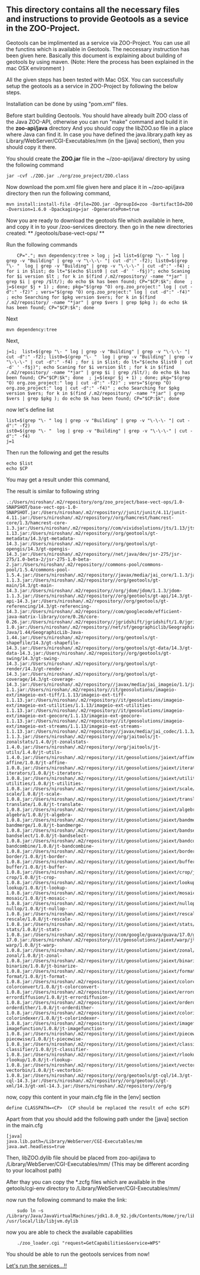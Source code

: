 ## This directory contains all the necessary files and instructions to provide Geotools as a sevice in the ZOO-Project.  

Geotools can be implimented as a service via ZOO-Project. You can use all the functins which is available in Geotools. The neccessary instruction has been given here.
Basically this document is explaining about building of geotools by using maven. 
(Note: Here the process has been explained in the mac OSX environment )


All the given steps has been tested with Mac OSX. You can successfully setup the geotools as a service in ZOO-Project by following the below steps. 

Installation can be done by using "pom.xml" files. 

Before start building Geotools. You should have already built  ZOO class of the Java ZOO-API, otherwise you can run "make" command and build it in the **zoo-api/java** directory
And you should copy the libZOO.so file in a place where Java can find it. In case you have defined the java.library.path key as Library/WebServer/CGI-Executables/mm (in the [java] section), then you should copy it there.

You should create the **ZOO.jar** file in the  ~/zoo-api/java/ directory by using the following command 
```	
jar -cvf ./ZOO.jar ./org/zoo_project/ZOO.class
```

Now download the pom.xml file given here and place it in ~/zoo-api/java  directory 
then run the following command,
``` 
mvn install:install-file -Dfile=ZOO.jar -DgroupId=zoo -DartifactId=ZOO -Dversion=1.6.0 -Dpackaging=jar -DgeneratePom=true
```	

Now you are ready to download the geotools file which available in here,  and copy it in to your /zoo-services directory.
then go in the new directories created: ** /geotools/base-vect-ops/ **

Run the following commands
``` 
 	CP="."; mvn dependency:tree > log ; j=1 list=$(grep "\- " log | grep -v "Building" | grep -v "\-\-\- "| cut -d":" -f2); list0=$(grep "\- "  log | grep -v "Building" | grep -v "\-\-\-" | cut -d":" -f4) ; for i in $list; do lt="$(echo $list0 | cut -d' ' -f$j)"; echo Scaning for $i version $lt ; for k in $(find /.m2/repository/ -name "*jar" | grep $i | grep /$lt/); do echo $k has been found; CP="$CP:$k"; done  ; j=$(expr $j + 1) ; done; pkg="$(grep "O) org.zoo_project:" log | cut -d":" -f2)" ; vers="$(grep "O) org.zoo_project:" log | cut -d":" -f4)" ; echo Searching for $pkg version $vers; for k in $(find /.m2/repository/ -name "*jar" | grep $vers | grep $pkg ); do echo $k has been found; CP="$CP:$k"; done

```
Next
``` 	
mvn dependency:tree
```
Next,
``` 	
j=1;  list=$(grep "\- " log | grep -v "Building" | grep -v "\-\-\- "| cut -d":" -f2); list0=$(grep "\- "  log | grep -v "Building" | grep -v "\-\-\-" | cut -d":" -f4) ; for i in $list; do lt="$(echo $list0 | cut -d' ' -f$j)"; echo Scaning for $i version $lt ; for k in $(find /.m2/repository/ -name "*jar" | grep $i | grep /$lt/); do echo $k has been found; CP="$CP:$k"; done  ; j=$(expr $j + 1) ; done; pkg="$(grep "O) org.zoo_project:" log | cut -d":" -f2)" ; vers="$(grep "O) org.zoo_project:" log | cut -d":" -f4)" ; echo Searching for $pkg version $vers; for k in $(find /.m2/repository/ -name "*jar" | grep $vers | grep $pkg ); do echo $k has been found; CP="$CP:$k"; done
```	
now let's define list
```	
list=$(grep "\- " log | grep -v "Building" | grep -v "\-\-\- "| cut -d":" -f2)
ist0=$(grep "\- "  log | grep -v "Building" | grep -v "\-\-\-" | cut -d":" -f4)
j=1
```
Then run the following and get the results 
```	
echo $list
echo $CP
```
You may get a result under this command,

The result is similar to following string 
```
.:/Users/niroshan/.m2/repository/org/zoo_project/base-vect-ops/1.0-SNAPSHOT/base-vect-ops-1.0-SNAPSHOT.jar:/Users/niroshan/.m2/repository//junit/junit/4.11/junit-4.11.jar:/Users/niroshan/.m2/repository//org/hamcrest/hamcrest-core/1.3/hamcrest-core-1.3.jar:/Users/niroshan/.m2/repository//com/vividsolutions/jts/1.13/jts-1.13.jar:/Users/niroshan/.m2/repository//org/geotools/gt-metadata/14.3/gt-metadata-14.3.jar:/Users/niroshan/.m2/repository//org/geotools/gt-opengis/14.3/gt-opengis-14.3.jar:/Users/niroshan/.m2/repository//net/java/dev/jsr-275/jsr-275/1.0-beta-2/jsr-275-1.0-beta-2.jar:/Users/niroshan/.m2/repository//commons-pool/commons-pool/1.5.4/commons-pool-1.5.4.jar:/Users/niroshan/.m2/repository//javax/media/jai_core/1.1.3/jai_core-1.1.3.jar:/Users/niroshan/.m2/repository//org/geotools/gt-main/14.3/gt-main-14.3.jar:/Users/niroshan/.m2/repository//org/jdom/jdom/1.1.3/jdom-1.1.3.jar:/Users/niroshan/.m2/repository//org/geotools/gt-api/14.3/gt-api-14.3.jar:/Users/niroshan/.m2/repository//org/geotools/gt-referencing/14.3/gt-referencing-14.3.jar:/Users/niroshan/.m2/repository//com/googlecode/efficient-java-matrix-library/core/0.26/core-0.26.jar:/Users/niroshan/.m2/repository//jgridshift/jgridshift/1.0/jgridshift-1.0.jar:/Users/niroshan/.m2/repository//net/sf/geographiclib/GeographicLib-Java/1.44/GeographicLib-Java-1.44.jar:/Users/niroshan/.m2/repository//org/geotools/gt-shapefile/14.3/gt-shapefile-14.3.jar:/Users/niroshan/.m2/repository//org/geotools/gt-data/14.3/gt-data-14.3.jar:/Users/niroshan/.m2/repository//org/geotools/gt-swing/14.3/gt-swing-14.3.jar:/Users/niroshan/.m2/repository//org/geotools/gt-render/14.3/gt-render-14.3.jar:/Users/niroshan/.m2/repository//org/geotools/gt-coverage/14.3/gt-coverage-14.3.jar:/Users/niroshan/.m2/repository//javax/media/jai_imageio/1.1/jai_imageio-1.1.jar:/Users/niroshan/.m2/repository//it/geosolutions/imageio-ext/imageio-ext-tiff/1.1.13/imageio-ext-tiff-1.1.13.jar:/Users/niroshan/.m2/repository//it/geosolutions/imageio-ext/imageio-ext-utilities/1.1.13/imageio-ext-utilities-1.1.13.jar:/Users/niroshan/.m2/repository//it/geosolutions/imageio-ext/imageio-ext-geocore/1.1.13/imageio-ext-geocore-1.1.13.jar:/Users/niroshan/.m2/repository//it/geosolutions/imageio-ext/imageio-ext-streams/1.1.13/imageio-ext-streams-1.1.13.jar:/Users/niroshan/.m2/repository//javax/media/jai_codec/1.1.3/jai_codec-1.1.3.jar:/Users/niroshan/.m2/repository//org/jaitools/jt-zonalstats/1.4.0/jt-zonalstats-1.4.0.jar:/Users/niroshan/.m2/repository//org/jaitools/jt-utils/1.4.0/jt-utils-1.4.0.jar:/Users/niroshan/.m2/repository//it/geosolutions/jaiext/affine/jt-affine/1.0.8/jt-affine-1.0.8.jar:/Users/niroshan/.m2/repository//it/geosolutions/jaiext/iterators/jt-iterators/1.0.8/jt-iterators-1.0.8.jar:/Users/niroshan/.m2/repository//it/geosolutions/jaiext/utilities/jt-utilities/1.0.8/jt-utilities-1.0.8.jar:/Users/niroshan/.m2/repository//it/geosolutions/jaiext/scale/jt-scale/1.0.8/jt-scale-1.0.8.jar:/Users/niroshan/.m2/repository//it/geosolutions/jaiext/translate/jt-translate/1.0.8/jt-translate-1.0.8.jar:/Users/niroshan/.m2/repository//it/geosolutions/jaiext/algebra/jt-algebra/1.0.8/jt-algebra-1.0.8.jar:/Users/niroshan/.m2/repository//it/geosolutions/jaiext/bandmerge/jt-bandmerge/1.0.8/jt-bandmerge-1.0.8.jar:/Users/niroshan/.m2/repository//it/geosolutions/jaiext/bandselect/jt-bandselect/1.0.8/jt-bandselect-1.0.8.jar:/Users/niroshan/.m2/repository//it/geosolutions/jaiext/bandcombine/jt-bandcombine/1.0.8/jt-bandcombine-1.0.8.jar:/Users/niroshan/.m2/repository//it/geosolutions/jaiext/border/jt-border/1.0.8/jt-border-1.0.8.jar:/Users/niroshan/.m2/repository//it/geosolutions/jaiext/buffer/jt-buffer/1.0.8/jt-buffer-1.0.8.jar:/Users/niroshan/.m2/repository//it/geosolutions/jaiext/crop/jt-crop/1.0.8/jt-crop-1.0.8.jar:/Users/niroshan/.m2/repository//it/geosolutions/jaiext/lookup/jt-lookup/1.0.8/jt-lookup-1.0.8.jar:/Users/niroshan/.m2/repository//it/geosolutions/jaiext/mosaic/jt-mosaic/1.0.8/jt-mosaic-1.0.8.jar:/Users/niroshan/.m2/repository//it/geosolutions/jaiext/nullop/jt-nullop/1.0.8/jt-nullop-1.0.8.jar:/Users/niroshan/.m2/repository//it/geosolutions/jaiext/rescale/jt-rescale/1.0.8/jt-rescale-1.0.8.jar:/Users/niroshan/.m2/repository//it/geosolutions/jaiext/stats/jt-stats/1.0.8/jt-stats-1.0.8.jar:/Users/niroshan/.m2/repository//com/google/guava/guava/17.0/guava-17.0.jar:/Users/niroshan/.m2/repository//it/geosolutions/jaiext/warp/jt-warp/1.0.8/jt-warp-1.0.8.jar:/Users/niroshan/.m2/repository//it/geosolutions/jaiext/zonal/jt-zonal/1.0.8/jt-zonal-1.0.8.jar:/Users/niroshan/.m2/repository//it/geosolutions/jaiext/binarize/jt-binarize/1.0.8/jt-binarize-1.0.8.jar:/Users/niroshan/.m2/repository//it/geosolutions/jaiext/format/jt-format/1.0.8/jt-format-1.0.8.jar:/Users/niroshan/.m2/repository//it/geosolutions/jaiext/colorconvert/jt-colorconvert/1.0.8/jt-colorconvert-1.0.8.jar:/Users/niroshan/.m2/repository//it/geosolutions/jaiext/errordiffusion/jt-errordiffusion/1.0.8/jt-errordiffusion-1.0.8.jar:/Users/niroshan/.m2/repository//it/geosolutions/jaiext/orderdither/jt-orderdither/1.0.8/jt-orderdither-1.0.8.jar:/Users/niroshan/.m2/repository//it/geosolutions/jaiext/colorindexer/jt-colorindexer/1.0.8/jt-colorindexer-1.0.8.jar:/Users/niroshan/.m2/repository//it/geosolutions/jaiext/imagefunction/jt-imagefunction/1.0.8/jt-imagefunction-1.0.8.jar:/Users/niroshan/.m2/repository//it/geosolutions/jaiext/piecewise/jt-piecewise/1.0.8/jt-piecewise-1.0.8.jar:/Users/niroshan/.m2/repository//it/geosolutions/jaiext/classifier/jt-classifier/1.0.8/jt-classifier-1.0.8.jar:/Users/niroshan/.m2/repository//it/geosolutions/jaiext/rlookup/jt-rlookup/1.0.8/jt-rlookup-1.0.8.jar:/Users/niroshan/.m2/repository//it/geosolutions/jaiext/vectorbin/jt-vectorbin/1.0.8/jt-vectorbin-1.0.8.jar:/Users/niroshan/.m2/repository//org/geotools/gt-cql/14.3/gt-cql-14.3.jar:/Users/niroshan/.m2/repository//org/geotools/gt-xml/14.3/gt-xml-14.3.jar:/Users/niroshan/.m2/repository//org/g
```
	
now, copy this content in your main.cfg file in the [env] section 

	define CLASSPATH=<CP>  (CP should be replaced the result of echo $CP)

Apart from that you should add the following path under the [java] section in the main.cfg
```
[java]
java.lib.path=/Library/WebServer/CGI-Executables/mm
java.awt.headless=true
```

Then, libZOO.dylib file should be placed from zoo-api/java to /Library/WebServer/CGI-Executables/mm/ (This may be different acording to your localhost path)

	
After thay you can copy the *.zcfg files which are available in the getools/cgi-env directory to  /Library/WebServer/CGI-Executables/mm/

now run the following command to make the link:
```
	sudo ln –s /Library/Java/JavaVirtualMachines/jdk1.8.0_92.jdk/Contents/Home/jre/lib/server/libjvm.dylib /usr/local/lib/libjvm.dylib
```

now you are able to check the available capabilities 
```
	./zoo_loader.cgi "request=GetCapabilities&service=WPS"
```
You should be able to run the geotools services from now! 


[Let's run the services...!!](https://github.com/niroshansb/GSoC2016/tree/master/examples)
